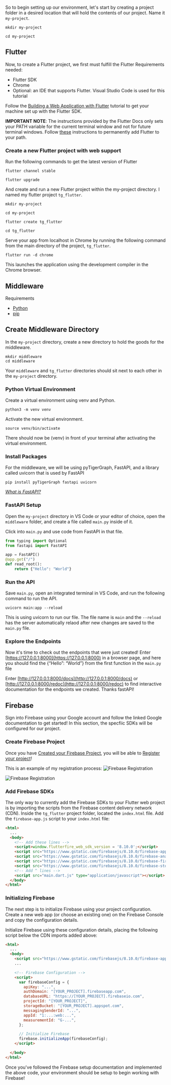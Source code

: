 So to begin setting up our environment, let's start by creating a project folder in a desired location that will hold the contents of our project. Name it `my-project`.

```
mkdir my-project
```
```
cd my-project
```

## Flutter
Now, to create a Flutter project, we first must fulfill the Flutter Requirements needed:

* Flutter SDK
* Chrome
* Optional: an IDE that supports Flutter. Visual Studio Code is used for this tutorial

Follow the [Building a Web Application with Flutter](https://docs.flutter.dev/get-started/web) tutorial to get your machine set up with the Flutter SDK.

**IMPORTANT NOTE**: The instructions provided by the Flutter Docs only sets your PATH variable for the current terminal window and not for future terminal windows. Follow [these](https://stackoverflow.com/questions/50652071/flutter-command-not-found) instructions to permanently add Flutter to your path. 

### Create a new Flutter project with web support

Run the following commands to get the latest version of Flutter

```
flutter channel stable
```
```
flutter upgrade
```

And create and run a new Flutter project within the my-project directory. I named my flutter project `tg_flutter`.

```
mkdir my-project
```
```
cd my-project
```
```
flutter create tg_flutter
```
```
cd tg_flutter
```

Serve your app from localhost in Chrome by running the following command from the main directory of the project, `tg_flutter`.

```
flutter run -d chrome
```

This launches the application using the development compiler in the Chrome browser.

## Middleware

Requirements

* [Python](https://www.python.org/downloads/)
* [pip](https://pip.pypa.io/en/stable/installation/)

## Create Middleware Directory

In the `my-project` directory, create a new directory to hold the goods for the middleware.

```
mkdir middleware
cd middleware
```

Your `middleware` and `tg_flutter` directories should sit next to each other in the `my-project` directory.

### Python Virtual Environment

Create a virtual environment using venv and Python.

```
python3 -m venv venv
```

Activate the new virtual environment.

```
source venv/bin/activate
```

There should now be (venv) in front of your terminal after activating the virtual environment. 

### Install Packages

For the middleware, we will be using pyTigerGraph, FastAPI, and a library called uvicorn that is used by FastAPI

```
pip install pyTigerGraph fastapi uvicorn
```

*[What is FastAPI?](https://fastapi.tiangolo.com/)*

### FastAPI Setup

Open the `my-project` directory in VS Code or your editor of choice, open the `middleware` folder, and create a file called `main.py` inside of it.

Click into `main.py` and use code from FastAPI in that file.

```python
from typing import Optional
from fastapi import FastAPI

app = FastAPI()
@app.get("/")
def read_root():
    return {"Hello": "World"}
```

### Run the API

Save `main.py`, open an integrated terminal in VS Code, and run the following command to run the API.

```
uvicorn main:app --reload
```

This is using uvicorn to run our file. The file name is `main` and the `--reload` has the server automatically relaod after new changes are saved to the `main.py` file.

### Explore the Endpoints

Now it's time to check out the endpoints that were just created! Enter [https://127.0.0.1:8000](https://127.0.0.1:8000) in a browser page, and here you should find the {“Hello”: “World”} from the first function in the `main.py` file

Enter [http://127.0.0.1:8000/docs](http://127.0.0.1:8000/docs) or [http://127.0.0.1:8000/redoc](http://127.0.0.1:8000/redoc) to find interactive documentation for the endpoints we created. Thanks fastAPI!

## Firebase

Sign into Firebase using your Google account and follow the linked Google documentation to get started! In this section, the specfiic SDKs will be configured for our project.

### Create Firebase Project
Once you have [Created your Firebase Project](https://firebase.google.com/docs/web/setup#create-project), you will be able to [Register your project](https://firebase.google.com/docs/web/setup#register-app)!

This is an example of my registration process:
![Firebase Registration](../assets/firebase/firebase1.png)

![Firebase Registration](../assets/firebase/firebase2.png)

### Add Firebase SDKs
The only way to currently add the Firebase SDKs to your Flutter web project is by importing the scripts from the Firebase content delivery network (CDN). Inside the `tg_flutter` project folder, located the `index.html` file. Add the `firebase-app.js` script to your `index.html` file:

```html
<html>
  ...
  <body>
    <!-- Add these lines -->
    <script>window.flutterfire_web_sdk_version = '8.10.0';</script>
    <script src="https://www.gstatic.com/firebasejs/8.10.0/firebase-app.js"></script>
    <script src="https://www.gstatic.com/firebasejs/8.10.0/firebase-analytics.js"></script>
    <script src="https://www.gstatic.com/firebasejs/8.10.0/firebase-firestore.js"></script>
    <script src="https://www.gstatic.com/firebasejs/8.10.0/firebase-storage.js"></script>
    <!-- Add ^ lines -->
    <script src="main.dart.js" type="application/javascript"></script>
  </body>
</html>
```
### Initializing Firebase
The next step is to initialize Firebase using your project configuration. Create a new web app (or choose an existing one) on the Firebase Console and copy the configuration details.

Initialize Firebase using these configuration details, placing the following script below the CDN imports added above:

```html
<html>
  ...
  <body>
    <script src="https://www.gstatic.com/firebasejs/8.10.0/firebase-app.js"></script>
    ...

    <!-- Firebase Configuration -->
    <script>
      var firebaseConfig = {
        apiKey: "...",
        authDomain: "[YOUR_PROJECT].firebaseapp.com",
        databaseURL: "https://[YOUR_PROJECT].firebaseio.com",
        projectId: "[YOUR_PROJECT]",
        storageBucket: "[YOUR_PROJECT].appspot.com",
        messagingSenderId: "...",
        appId: "1:...:web:...",
        measurementId: "G-...",
      };

      // Initialize Firebase
      firebase.initializeApp(firebaseConfig);
    </script>

  </body>
</html>
```

Once you've followed the Firebase setup documentation and implemented the above code, your environment should be setup to begin working with Firebase!
<!-- ## TigerGraph Cloud

### Create your Solution

Navigate to [TigerGraph Cloud] and create an account if you haven't already.

![Setup 1](../assets/setupSteps/tgSetup1.png)

Once logged in, navigate to the "My Solutions" tab. Next, press the blue "Create Solution" button.

![Setup 2](../assets/setupSteps/tgSetup2.png)

We will using a blank starter kit!

![Setup 3](../assets/setupSteps/tgSetup3.png)

The rest of the settings will not need to be changed, scroll down, and press "Next".

![Setup 4](../assets/setupSteps/tgSetup4.png)

Customize the third page best to best describe your graph. Keep note of and maybe write down your password and subdomain. We will need these later when using pyTigerGraph. Once you are satisfied with your Solution Settings, press "Next".

![Setup 5](../assets/setupSteps/tgSetup5.png)

Review your options on the final page, and if all looks good, press "Submit".

![Setup 6](../assets/setupSteps/tgSetup6.png)

It may take a few minutes for your solution to be ready to start. You can check the status of your solution by pressing "Pending Tasks" in the top right corner of your screen. And once the solution is ready, you can click the square with dials in it, "Solution Operations, under "Actions" to start and stop your solution!

![Setup 7](../assets/setupSteps/tgSetup7.png) -->